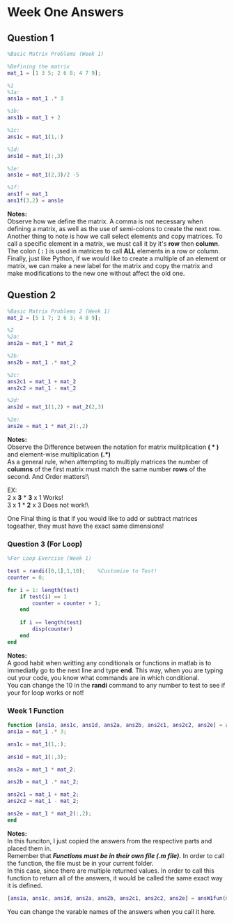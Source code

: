 # Week One Answers

## **Question 1**
```matlab
%Basic Matrix Problems (Week 1)

%Defining the matrix
mat_1 = [1 3 5; 2 6 8; 4 7 9];

%1
%1a:
ans1a = mat_1 .* 3

%1b:
ans1b = mat_1 + 2

%1c:
ans1c = mat_1(1,:)

%1d:
ans1d = mat_1(:,3)

%1e:
ans1e = mat_1(2,3)/2 -5

%1f:
ans1f = mat_1
ans1f(3,2) = ans1e
```


**Notes:** \
Observe how we define the matrix. A comma is not necessary when defining a matrix, as well as the use of semi-colons to create the next row.\
 Another thing to note is how we call select elements and copy matrices. To call a specific element in a matrix, we must call it by it's **row** then **column**.\
  The colon ( **:** ) is used in matrices to call **ALL** elements in a row or column. \
  Finally, just like Python, if we would like to create a multiple of an element or matrix, we can make a new label for the matrix and copy the matrix and make modifications to the new one without affect the old one.


## **Question 2**
``` matlab
%Basic Matrix Problems 2 (Week 1)
mat_2 = [5 1 7; 2 6 3; 4 8 9];

%2
%2a:
ans2a = mat_1 * mat_2

%2b:
ans2b = mat_1 .* mat_2

%2c:
ans2c1 = mat_1 + mat_2
ans2c2 = mat_1 - mat_2

%2d:
ans2d = mat_1(1,2) + mat_2(2,3)

%2e:
ans2e = mat_1 * mat_2(:,2)
```


**Notes:**\
Observe the Difference between the notation for matrix mulitplication **( * )** and element-wise multiplication **(.*)** \
As a general rule, when attempting to multiply matrices the number of **columns** of the first matrix must match the same number **rows** of the second. And Order matters!\

 EX: \
 2 x **3** * **3** x 1 Works!\
 3 x **1** * **2** x 3 Does not work!\

 One Final thing is that if you would like to add or subtract matrices togeather, they must have the exact same dimensions! 


### **Question 3 (For Loop)**
``` matlab
%For Loop Exercise (Week 1)

test = randi([0,1],1,10);    %Customize to Test!
counter = 0;

for i = 1: length(test)
    if test(i) == 1
        counter = counter + 1;
    end
    
    if i == length(test)
        disp(counter)
    end
end
```


**Notes:** \
A good habit when writting any conditionals or functions in matlab is to immediatly go to the next line and type **end**. This way, when you are typing out your code, you know what commands are in which conditional.\
You can change the 10 in the **randi** command to any number to test to see if your for loop works or not!



### **Week 1 Function**
``` matlab
function [ans1a, ans1c, ans1d, ans2a, ans2b, ans2c1, ans2c2, ans2e] = ansW1fun(mat_1,mat_2)
ans1a = mat_1 .* 3;

ans1c = mat_1(1,:);

ans1d = mat_1(:,3);

ans2a = mat_1 * mat_2;

ans2b = mat_1 .* mat_2;

ans2c1 = mat_1 + mat_2;
ans2c2 = mat_1 - mat_2;

ans2e = mat_1 * mat_2(:,2);
end 
```


**Notes:**\
In this funciton, I just copied the answers from the respective parts and placed them in.\
Remember that ***Functions must be in their own file (.m file).*** In order to call the function, the file must be in your current folder.\
 In this case, since there are multiple returned values. In order to call this function to return all of the answers, it would be called the same exact way it is defined.


 ``` matlab
 [ans1a, ans1c, ans1d, ans2a, ans2b, ans2c1, ans2c2, ans2e] = ansW1fun(mat_1,mat_2)
 ```


You can change the varable names of the answers when you call it here. 
